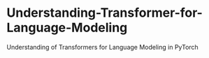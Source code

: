 # Understanding-Transformer-for-Language-Modeling
Understanding of Transformers for Language Modeling in PyTorch
